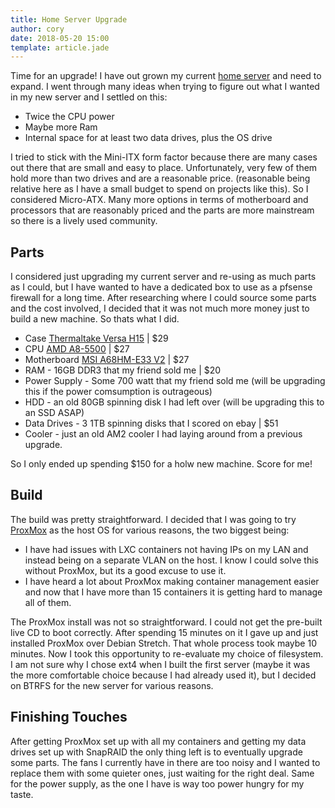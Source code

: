```yaml
---
title: Home Server Upgrade
author: cory
date: 2018-05-20 15:00
template: article.jade
---
```


Time for an upgrade! I have out grown my current [home server](../building-a-cheap-power-friendly-home-server-part1) and need to expand. I went through many ideas 
when trying to figure out what I wanted in my new server and I settled on this:

<span class="more"></span>

 - Twice the CPU power
 - Maybe more Ram
 - Internal space for at least two data drives, plus the OS drive

I tried to stick with the Mini-ITX form factor because there are many cases out there that are small and easy to place. Unfortunately, very few of them hold more 
than two drives and are a reasonable price. (reasonable being relative here as I have a small budget to spend on projects like this). So I considered Micro-ATX. 
Many more options in terms of motherboard and processors that are reasonably priced and the parts are more mainstream so there is a lively used community.

Parts
-----

I considered just upgrading my current server and re-using as much parts as I could, but I have wanted to have a dedicated box to use as a pfsense firewall for a long time. 
After researching where I could source some parts and the cost involved, I decided that it was not much more money just to build a new machine. So thats what I did.

 - Case [Thermaltake Versa H15](https://www.amazon.com/gp/product/B01CLIZ698) | $29
 - CPU [AMD A8-5500](https://www.amazon.com/AMD-A8-5500-3-2Ghz-Processor-AD5500OKHJBOX/dp/B0095VPB0E) | $27
 - Motherboard [MSI A68HM-E33 V2](https://www.msi.com/Motherboard/A68HM-E33-V2.html) | $27
 - RAM - 16GB DDR3 that my friend sold me | $20
 - Power Supply - Some 700 watt that my friend sold me (will be upgrading this if the power comsumption is outrageous)
 - HDD - an old 80GB spinning disk I had left over (will be upgrading this to an SSD ASAP)
 - Data Drives - 3 1TB spinning disks that I scored on ebay | $51
 - Cooler - just an old AM2 cooler I had laying around from a previous upgrade.

So I only ended up spending $150 for a holw new machine. Score for me!

Build
-----

The build was pretty straightforward. I decided that I was going to try [ProxMox]() as the host OS for various reasons, the two biggest being:

 - I have had issues with LXC containers not having IPs on my LAN and instead being on a separate VLAN on the host. I know I could solve this without ProxMox, but its a good excuse to use it.
 - I have heard a lot about ProxMox making container management easier and now that I have more than 15 containers it is getting hard to manage all of them.

The ProxMox install was not so straightforward. I could not get the pre-built live CD to boot correctly. After spending 15 minutes on it I gave up and just 
installed ProxMox over Debian Stretch. That whole process took maybe 10 minutes. Now I took this opportunity to re-evaluate my choice of filesystem. I am not sure why 
I chose ext4 when I built the first server (maybe it was the more comfortable choice because I had already used it), but I decided on BTRFS for the new server for various reasons.

Finishing Touches
-----------------

After getting ProxMox set up with all my containers and getting my data drives set up with SnapRAID the only thing left is to eventually upgrade some parts. The fans 
I currently have in there are too noisy and I wanted to replace them with some quieter ones, just waiting for the right deal. Same for the power supply, as the one I have is 
way too power hungry for my taste.
